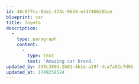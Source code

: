 ```yaml
---
id: 48c977cc-0da1-474c-9654-e44746628bce
blueprint: car
title: Toyota
description:
  -
    type: paragraph
    content:
      -
        type: text
        text: 'Amazing car brand.'
updated_by: 439c380d-2b81-4b1e-a19f-4ca7a02c7d9b
updated_at: 1749258524
---
```

